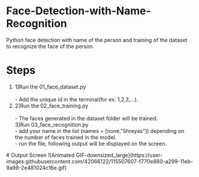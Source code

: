 # Face-Detection-with-Name-Recognition
Python face detection with name of the person and training of the dataset to recognize the face of the person
# Steps
<ol>
  <li>1]Run the 01_face_dataset.py</li><br>
  - Add the unique id in the terminal(for ex: 1,2,3,...).<br>
  <li>2]Run the 02_face_training.py</li><br>
  - The faces generated in the dataset folder will be trained.<br>
3]Run 03_face_recognition.py<br>
  - add your name in the list (names = [none,"Shreyas"]) depending on the number of faces trained in the model.<br>
  - run the file, following output will be displayed on the screen.<br>
</ol>
# Output Screen
![Animated GIF-downsized_large](https://user-images.githubusercontent.com/42066122/115507607-f770e880-a299-11eb-9a98-2e481024c16e.gif)


